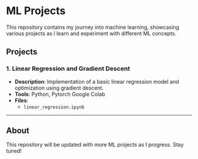 # ML Projects

This repository contains my journey into machine learning, showcasing various projects as I learn and experiment with different ML concepts.

## Projects

### 1. Linear Regression and Gradient Descent
- **Description**: Implementation of a basic linear regression model and optimization using gradient descent.
- **Tools**: Python, Pytorch Google Colab
- **Files**: 
  - `linear_regression.ipynb`
---

## About
This repository will be updated with more ML projects as I progress. Stay tuned!

